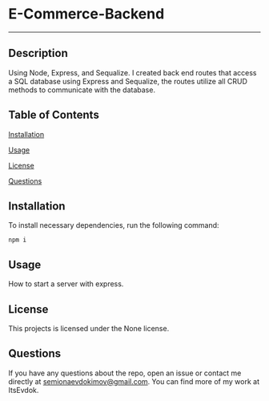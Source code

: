 # E-Commerce-Backend
---


## Description

Using Node, Express, and Sequalize. I created back end routes that access a SQL database using Express and Sequalize, the routes utilize all CRUD methods to communicate with the database.

## Table of Contents

[Installation](#installation)

[Usage](#usage)

[License](#license)

[Questions](#questions)

## Installation

To install necessary dependencies, run the following command:

    npm i

## Usage

How to start a server with express.

## License

This projects is licensed under the None license.
    
## Questions 

If you have any questions about the repo, open an issue or contact me directly at semionaevdokimov@gmail.com. You can find more of my work at ItsEvdok.